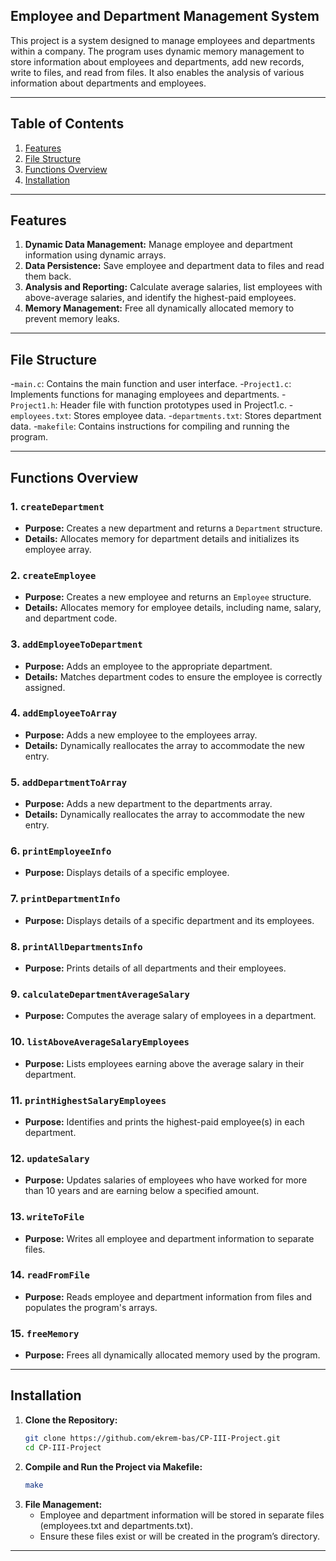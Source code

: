 ## Employee and Department Management System

This project is a system designed to manage employees and departments within a company. The program uses dynamic memory management to store information about employees and departments, add new records, write to files, and read from files. It also enables the analysis of various information about departments and employees.

---

## Table of Contents
1. [Features](#features)
2. [File Structure](#file-structure)
3. [Functions Overview](#functions-overview)
4. [Installation](#installation)

---

## Features
1. **Dynamic Data Management:** Manage employee and department information using dynamic arrays.
2. **Data Persistence:** Save employee and department data to files and read them back.
3. **Analysis and Reporting:** Calculate average salaries, list employees with above-average salaries, and identify the highest-paid employees.
4. **Memory Management:** Free all dynamically allocated memory to prevent memory leaks.

---

## File Structure
-`main.c`: Contains the main function and user interface.
-`Project1.c`: Implements functions for managing employees and departments.
-`Project1.h`: Header file with function prototypes used in Project1.c.
-`employees.txt`: Stores employee data.
-`departments.txt`: Stores department data.
-`makefile`: Contains instructions for compiling and running the program.

---

## Functions Overview

### 1. `createDepartment`
- **Purpose:** Creates a new department and returns a `Department` structure.
- **Details:** Allocates memory for department details and initializes its employee array.

### 2. `createEmployee`
- **Purpose:** Creates a new employee and returns an `Employee` structure.
- **Details:** Allocates memory for employee details, including name, salary, and department code.

### 3. `addEmployeeToDepartment`
- **Purpose:** Adds an employee to the appropriate department.
- **Details:** Matches department codes to ensure the employee is correctly assigned.

### 4. `addEmployeeToArray`
- **Purpose:** Adds a new employee to the employees array.
- **Details:** Dynamically reallocates the array to accommodate the new entry.

### 5. `addDepartmentToArray`
- **Purpose:** Adds a new department to the departments array.
- **Details:** Dynamically reallocates the array to accommodate the new entry.

### 6. `printEmployeeInfo`
- **Purpose:** Displays details of a specific employee.

### 7. `printDepartmentInfo`
- **Purpose:** Displays details of a specific department and its employees.

### 8. `printAllDepartmentsInfo`
- **Purpose:** Prints details of all departments and their employees.

### 9. `calculateDepartmentAverageSalary`
- **Purpose:** Computes the average salary of employees in a department.

### 10. `listAboveAverageSalaryEmployees`
- **Purpose:** Lists employees earning above the average salary in their department.

### 11. `printHighestSalaryEmployees`
- **Purpose:** Identifies and prints the highest-paid employee(s) in each department.

### 12. `updateSalary`
- **Purpose:** Updates salaries of employees who have worked for more than 10 years and are earning below a specified amount.

### 13. `writeToFile`
- **Purpose:** Writes all employee and department information to separate files.

### 14. `readFromFile`
- **Purpose:** Reads employee and department information from files and populates the program's arrays.

### 15. `freeMemory`
- **Purpose:** Frees all dynamically allocated memory used by the program.

---

## Installation
1. **Clone the Repository:**
   ```bash
   git clone https://github.com/ekrem-bas/CP-III-Project.git
   cd CP-III-Project
2. **Compile and Run the Project via Makefile:**
   ```bash
   make
3. **File Management:**
   - Employee and department information will be stored in separate files (employees.txt and departments.txt).
   - Ensure these files exist or will be created in the program’s directory.
  
---
